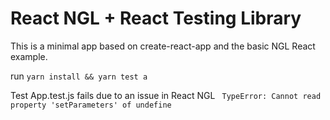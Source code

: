 # React NGL + React Testing Library

This is a minimal app based on create-react-app and the basic NGL React example.


run `yarn install && yarn test a`

Test App.test.js fails due to an issue in React NGL ` TypeError: Cannot read property 'setParameters' of undefine` 

